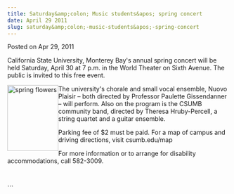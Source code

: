 ```yaml
---
title: Saturday&amp;colon; Music students&apos; spring concert
date: April 29 2011
slug: saturday&amp;colon;-music-students&apos;-spring-concert
---
```


 
<span class="date">Posted on Apr 29, 2011 </span>

<p>California State University, Monterey Bay&apos;s annual spring
concert will be held Saturday, April 30 at 7 p.m. in the World
Theater on Sixth Avenue. The public is invited to this free
event.</p>
<p><img alt="spring flowers" src="https://news.csumb.edu/sites/default/files/65/attachments/news/images/flowers.jpg" style="float:left; width:116px; height:150px">The university&apos;s
chorale and small vocal ensemble, Nuovo Plaisir &#x2013; both directed by
Professor Paulette Gissendanner &#x2013; will perform. Also on the program
is the CSUMB community band, directed by Theresa Hruby-Percell, a
string quartet and a guitar ensemble.</img></p>
<p>Parking fee of $2 must be paid. For a map of campus and driving
directions, visit csumb.edu/map</p>
<p>For more information or to arrange for disability
accommodations, call 582-3009.</p>
<p><em>&#xA0;</em></p>
```
